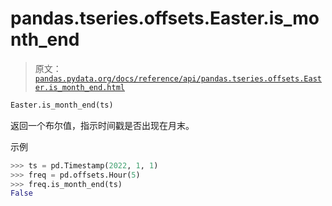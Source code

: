 # pandas.tseries.offsets.Easter.is_month_end

> 原文：[`pandas.pydata.org/docs/reference/api/pandas.tseries.offsets.Easter.is_month_end.html`](https://pandas.pydata.org/docs/reference/api/pandas.tseries.offsets.Easter.is_month_end.html)

```py
Easter.is_month_end(ts)
```

返回一个布尔值，指示时间戳是否出现在月末。

示例

```py
>>> ts = pd.Timestamp(2022, 1, 1)
>>> freq = pd.offsets.Hour(5)
>>> freq.is_month_end(ts)
False 
```
